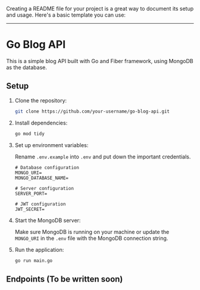 Creating a README file for your project is a great way to document its setup and usage. Here's a basic template you can use:

---

# Go Blog API

This is a simple blog API built with Go and Fiber framework, using MongoDB as the database.

## Setup

1. Clone the repository:

   ```bash
   git clone https://github.com/your-username/go-blog-api.git
   ```

2. Install dependencies:

   ```bash
   go mod tidy
   ```

3. Set up environment variables:

   Rename `.env.example` into `.env` and put down the important credentials.

   ```plaintext
   # Database configuration
   MONGO_URI=
   MONGO_DATABASE_NAME=

   # Server configuration
   SERVER_PORT= 

   # JWT configuration
   JWT_SECRET=
   ```

4. Start the MongoDB server:

   Make sure MongoDB is running on your machine or update the `MONGO_URI` in the `.env` file with the MongoDB connection string.

5. Run the application:

   ```bash
   go run main.go
   ```

## Endpoints (To be written soon)

